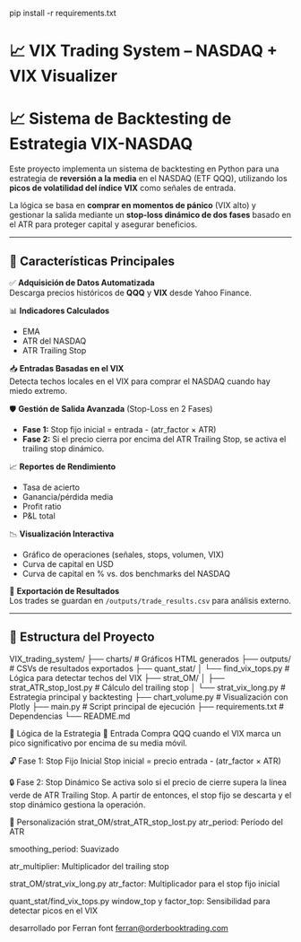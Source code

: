 pip install -r requirements.txt


# 📈 VIX Trading System – NASDAQ + VIX Visualizer
# 📈 Sistema de Backtesting de Estrategia VIX-NASDAQ

Este proyecto implementa un sistema de backtesting en Python para una estrategia de **reversión a la media** en el NASDAQ (ETF QQQ), utilizando los **picos de volatilidad del índice VIX** como señales de entrada.

La lógica se basa en **comprar en momentos de pánico** (VIX alto) y gestionar la salida mediante un **stop-loss dinámico de dos fases** basado en el ATR para proteger capital y asegurar beneficios.

---

## 🚀 Características Principales

✅ **Adquisición de Datos Automatizada**  
Descarga precios históricos de **QQQ** y **VIX** desde Yahoo Finance.

📊 **Indicadores Calculados**  
- EMA  
- ATR del NASDAQ  
- ATR Trailing Stop

📥 **Entradas Basadas en el VIX**  
Detecta techos locales en el VIX para comprar el NASDAQ cuando hay miedo extremo.

🛡️ **Gestión de Salida Avanzada** (Stop-Loss en 2 Fases)  
- **Fase 1:** Stop fijo inicial = entrada - (atr_factor × ATR)  
- **Fase 2:** Si el precio cierra por encima del ATR Trailing Stop, se activa el trailing stop dinámico.

📈 **Reportes de Rendimiento**  
- Tasa de acierto  
- Ganancia/pérdida media  
- Profit ratio  
- P&L total

📉 **Visualización Interactiva**  
- Gráfico de operaciones (señales, stops, volumen, VIX)  
- Curva de capital en USD  
- Curva de capital en % vs. dos benchmarks del NASDAQ

💾 **Exportación de Resultados**  
Los trades se guardan en `/outputs/trade_results.csv` para análisis externo.

---

## 📁 Estructura del Proyecto

VIX_trading_system/
├── charts/ # Gráficos HTML generados
├── outputs/ # CSVs de resultados exportados
├── quant_stat/
│ └── find_vix_tops.py # Lógica para detectar techos del VIX
├── strat_OM/
│ ├── strat_ATR_stop_lost.py # Cálculo del trailing stop
│ └── strat_vix_long.py # Estrategia principal y backtesting
├── chart_volume.py # Visualización con Plotly
├── main.py # Script principal de ejecución
├── requirements.txt # Dependencias
└── README.md

🧠 Lógica de la Estrategia
🎯 Entrada
Compra QQQ cuando el VIX marca un pico significativo por encima de su media móvil.

🔓 Fase 1: Stop Fijo Inicial
Stop inicial = precio entrada - (atr_factor × ATR)

🔒 Fase 2: Stop Dinámico
Se activa solo si el precio de cierre supera la línea verde de ATR Trailing Stop. A partir de entonces, el stop fijo se descarta y el stop dinámico gestiona la operación.

🔧 Personalización
strat_OM/strat_ATR_stop_lost.py
atr_period: Período del ATR

smoothing_period: Suavizado

atr_multiplier: Multiplicador del trailing stop

strat_OM/strat_vix_long.py
atr_factor: Multiplicador para el stop fijo inicial

quant_stat/find_vix_tops.py
window_top y factor_top: Sensibilidad para detectar picos en el VIX

desarrollado por Ferran font
ferran@orderbooktrading.com

